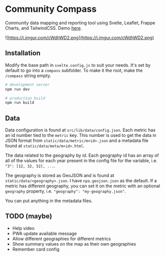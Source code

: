 # Community Compass

Community data mapping and reporting tool using Svelte, Leaflet, Frappe Charts, and TailwindCSS. Demo [here](https://mcmap.org/compass).

![https://i.imgur.com/cWdhWD2.png](https://i.imgur.com/cWdhWD2.png)


## Installation

Modify the base path in `svelte.config.js` to suit your needs. It's set by default to go into a `compass` subfolder. To make it the root, make the `/compass` string empty.


```bash
# development server
npm run dev

# production build
npm run build
```

## Data

Data configuration is found at `src/lib/data/config.json`. Each metric has an id number tied to the `metric` key. This number is used to get the data in JSON format from `static/data/metric/m<id>.json` and a metadata file found at `static/data/meta/m<id>.html`.

The data related to the geography by id. Each geography id has an array of all of the values for each year present in the config file for the variable, i.e. `"3": [12, 32, 52], ...`.

The geography is stored as GeoJSON and is found at `static/data/<geography>.json`. I have `npa.geojson.json` as the default. If a metric has different geography, you can set it on the metric with an optional `geography` property, i.e. `"geography": "my-geography.json"`.

You can put anything in the metadata files.

## TODO (maybe)

* Help video
* PWA update available message
* Allow different geographies for different metrics
* Show summary values on the map as their own geographies
* Remember card config
